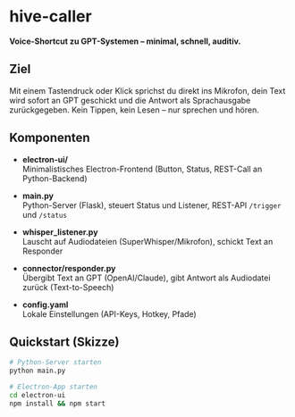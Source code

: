 # hive-caller

**Voice-Shortcut zu GPT-Systemen – minimal, schnell, auditiv.**

## Ziel
Mit einem Tastendruck oder Klick sprichst du direkt ins Mikrofon, dein Text wird sofort an GPT geschickt und die Antwort als Sprachausgabe zurückgegeben. Kein Tippen, kein Lesen – nur sprechen und hören.

## Komponenten

- **electron-ui/**  
  Minimalistisches Electron-Frontend (Button, Status, REST-Call an Python-Backend)

- **main.py**  
  Python-Server (Flask), steuert Status und Listener, REST-API `/trigger` und `/status`

- **whisper_listener.py**  
  Lauscht auf Audiodateien (SuperWhisper/Mikrofon), schickt Text an Responder

- **connector/responder.py**  
  Übergibt Text an GPT (OpenAI/Claude), gibt Antwort als Audiodatei zurück (Text-to-Speech)

- **config.yaml**  
  Lokale Einstellungen (API-Keys, Hotkey, Pfade)

## Quickstart (Skizze)

```bash
# Python-Server starten
python main.py

# Electron-App starten
cd electron-ui
npm install && npm start
